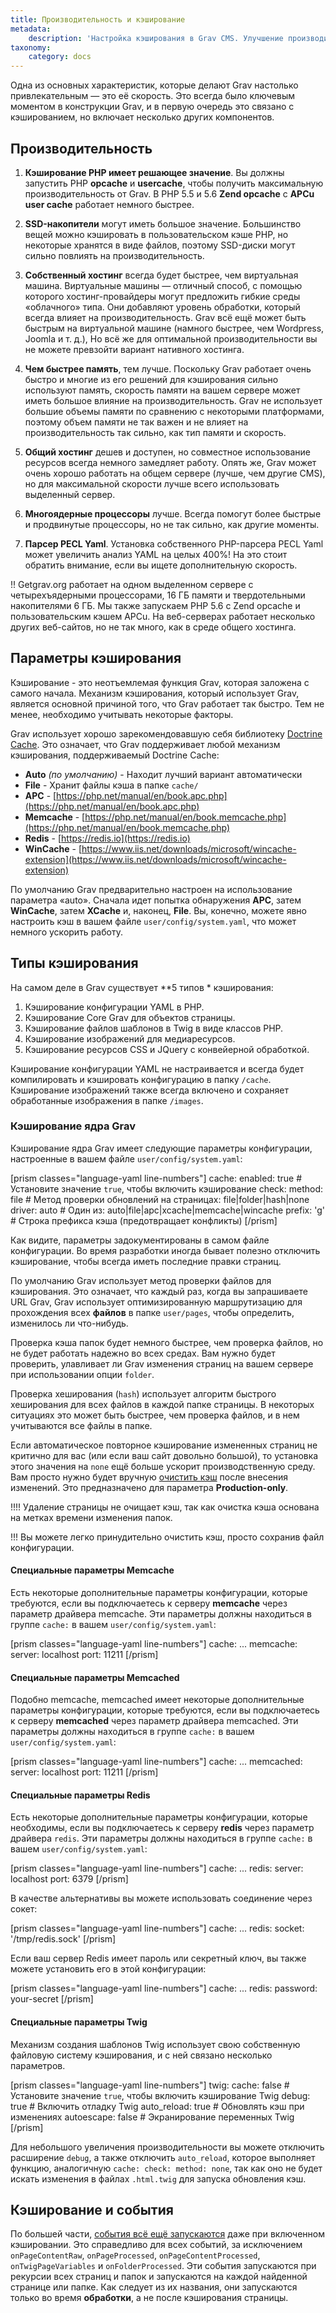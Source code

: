 ```yaml
---
title: Производительность и кэширование
metadata:
    description: 'Настройка кэширования в Grav CMS. Улучшение производительности.'
taxonomy:
    category: docs
---
```


Одна из основных характеристик, которые делают Grav настолько привлекательным — это её скорость. Это всегда было ключевым моментом в конструкции Grav, и в первую очередь это связано с кэшированием, но включает несколько других компонентов.

## Производительность

1. **Кэширование PHP имеет решающее значение**. Вы должны запустить PHP **opcache** и **usercache**, чтобы получить максимальную производительность от Grav. В PHP 5.5 и 5.6 **Zend opcache** с **APCu user cache** работает немного быстрее.

2. **SSD-накопители** могут иметь большое значение. Большинство вещей можно кэшировать в пользовательском кэше PHP, но некоторые хранятся в виде файлов, поэтому SSD-диски могут сильно повлиять на производительность.

3. **Собственный хостинг** всегда будет быстрее, чем виртуальная машина. Виртуальные машины — отличный способ, с помощью которого хостинг-провайдеры могут предложить гибкие среды «облачного» типа. Они добавляют уровень обработки, который всегда влияет на производительность. Grav всё ещё может быть быстрым на виртуальной машине (намного быстрее, чем Wordpress, Joomla и т. д.), Но всё же для оптимальной производительности вы не можете превзойти вариант нативного хостинга.

4. **Чем быстрее память**, тем лучше. Поскольку Grav работает очень быстро и многие из его решений для кэширования сильно используют память, скорость памяти на вашем сервере может иметь большое влияние на производительность. Grav не использует большие объемы памяти по сравнению с некоторыми платформами, поэтому объем памяти не так важен и не влияет на производительность так сильно, как тип памяти и скорость.

5. **Общий хостинг** дешев и доступен, но совместное использование ресурсов всегда немного замедляет работу. Опять же, Grav может очень хорошо работать на общем сервере (лучше, чем другие CMS), но для максимальной скорости лучше всего использовать выделенный сервер.

6. **Многоядерные процессоры** лучше. Всегда помогут более быстрые и продвинутые процессоры, но не так сильно, как другие моменты.

7. **Парсер PECL Yaml**. Установка собственного PHP-парсера PECL Yaml может увеличить анализ YAML на целых 400%! На это стоит обратить внимание, если вы ищете дополнительную скорость.

!! Getgrav.org работает на одном выделенном сервере с четырехъядерными процессорами, 16 ГБ памяти и твердотельными накопителями 6 ГБ. Мы также запускаем PHP 5.6 с Zend opcache и пользовательским кэшем APCu. На веб-серверах работает несколько других веб-сайтов, но не так много, как в среде общего хостинга.

## Параметры кэширования

Кэширование - это неотъемлемая функция Grav, которая заложена с самого начала. Механизм кэширования, который использует Grav, является основной причиной того, что Grav работает так быстро. Тем не менее, необходимо учитывать некоторые факторы.

Grav использует хорошо зарекомендовавшую себя библиотеку [Doctrine Cache](https://www.doctrine-project.org/projects/doctrine-cache/en/latest/index.html). Это означает, что Grav поддерживает любой механизм кэширования, поддерживаемый Doctrine Cache:

* **Auto** _(по умолчанию)_ - Находит лучший вариант автоматически
* **File** - Хранит файлы кэша в папке `cache/`
* **APC** - [https://php.net/manual/en/book.apc.php](https://php.net/manual/en/book.apc.php)
* **Memcache** - [https://php.net/manual/en/book.memcache.php](https://php.net/manual/en/book.memcache.php)
* **Redis** - [https://redis.io](https://redis.io)
* **WinCache** - [https://www.iis.net/downloads/microsoft/wincache-extension](https://www.iis.net/downloads/microsoft/wincache-extension)

По умолчанию Grav предварительно настроен на использование параметра «auto». Сначала идет попытка обнаружения **APC**, затем **WinCache**, затем **XCache** и, наконец, **File**. Вы, конечно, можете явно настроить кэш в вашем файле `user/config/system.yaml`, что может немного ускорить работу.

## Типы кэширования

На самом деле в Grav существует **5 типов * кэширования:

1. Кэширование конфигурации YAML в PHP.
2. Кэширование Core Grav для объектов страницы.
3. Кэширование файлов шаблонов в Twig в виде классов PHP.
4. Кэширование изображений для медиаресурсов.
5. Кэширование ресурсов CSS и JQuery с конвейерной обработкой.

Кэширование конфигурации YAML не настраивается и всегда будет компилировать и кэшировать конфигурацию в папку `/cache`. Кэширование изображений также всегда включено и сохраняет обработанные изображения в папке `/images`.

### Кэширование ядра Grav

Кэширование ядра Grav имеет следующие параметры конфигурации, настроенные в вашем файле `user/config/system.yaml`:

[prism classes="language-yaml line-numbers"]
cache:
  enabled: true                        # Установите значение `true`, чтобы включить кэширование
  check:
    method: file                       # Метод проверки обновлений на страницах: file|folder|hash|none
  driver: auto                         # Один из: auto|file|apc|xcache|memcache|wincache
  prefix: 'g'                          # Строка префикса кэша (предотвращает конфликты)
[/prism]

Как видите, параметры задокументированы в самом файле конфигурации. Во время разработки иногда бывает полезно отключить кэширование, чтобы всегда иметь последние правки страниц.

По умолчанию Grav использует метод проверки файлов для кэширования. Это означает, что каждый раз, когда вы запрашиваете URL Grav, Grav использует оптимизированную маршрутизацию для прохождения всех **файлов** в папке `user/pages`, чтобы определить, изменилось ли что-нибудь.

Проверка кэша папок будет немного быстрее, чем проверка файлов, но не будет работать надежно во всех средах. Вам нужно будет проверить, улавливает ли Grav изменения страниц на вашем сервере при использовании опции `folder`.

Проверка хеширования (`hash`) использует алгоритм быстрого хеширования для всех файлов в каждой папке страницы. В некоторых ситуациях это может быть быстрее, чем проверка файлов, и в нем учитываются все файлы в папке.

Если автоматическое повторное кэширование измененных страниц не критично для вас (или если ваш сайт довольно большой), то установка этого значения на `none` ещё больше ускорит производственную среду. Вам просто нужно будет вручную [очистить кэш](/cli-console/grav-cli#ochistka-kesha) после внесения изменений. Это предназначено для параметра **Production-only**.

!!!! Удаление страницы не очищает кэш, так как очистка кэша основана на метках времени изменения папок.

<!-- -->

!!! Вы можете легко принудительно очистить кэш, просто сохранив файл конфигурации.

#### Специальные параметры Memcache

Есть некоторые дополнительные параметры конфигурации, которые требуются, если вы подключаетесь к серверу **memcache** через параметр драйвера memcache. Эти параметры должны находиться в группе `cache:` в вашем `user/config/system.yaml`:

[prism classes="language-yaml line-numbers"]
cache:
  ...
  memcache:
    server: localhost
    port: 11211
[/prism]

#### Специальные параметры Memcached

Подобно memcache, memcached имеет некоторые дополнительные параметры конфигурации, которые требуются, если вы подключаетесь к серверу **memcached** через параметр драйвера memcached. Эти параметры должны находиться в группе `cache:` в вашем `user/config/system.yaml`:

[prism classes="language-yaml line-numbers"]
cache:
  ...
  memcached:
    server: localhost
    port: 11211
[/prism]


#### Специальные параметры Redis

Есть некоторые дополнительные параметры конфигурации, которые необходимы, если вы подключаетесь к серверу **redis** через параметр драйвера `redis`. Эти параметры должны находиться в группе `cache:` в вашем `user/config/system.yaml`:

[prism classes="language-yaml line-numbers"]
cache:
  ...
  redis:
    server: localhost
    port: 6379
[/prism]

В качестве альтернативы вы можете использовать соединение через сокет:

[prism classes="language-yaml line-numbers"]
cache:
  ...
  redis:
    socket: '/tmp/redis.sock'
[/prism]

Если ваш сервер Redis имеет пароль или секретный ключ, вы также можете установить его в этой конфигурации:

[prism classes="language-yaml line-numbers"]
cache:
  ...
  redis:
    password: your-secret
[/prism]

#### Специальные параметры Twig

Механизм создания шаблонов Twig использует свою собственную файловую систему кэширования, и с ней связано несколько параметров.

[prism classes="language-yaml line-numbers"]
twig:
  cache: false                          # Установите значение `true`, чтобы включить кэширование Twig
  debug: true                           # Включить отладку Twig
  auto_reload: true                     # Обновлять кэш при изменениях
  autoescape: false                     # Экранирование переменных Twig
[/prism]

Для небольшого увеличения производительности вы можете отключить расширение `debug`, а также отключить `auto_reload`, которое выполняет функцию, аналогичную `cache: check: method: none`, так как оно не будет искать изменения в файлах `.html.twig` для запуска обновления кэш.

## Кэширование и события

По большей части, [события всё ещё запускаются](/plugins/event-hooks) даже при включенном кэшировании. Это справедливо для всех событий, за исключением `onPageContentRaw`, `onPageProcessed`, `onPageContentProcessed`, `onTwigPageVariables` и `onFolderProcessed`. Эти события запускаются при рекурсии всех страниц и папок и запускаются на каждой найденной странице или папке. Как следует из их названия, они запускаются только во время **обработки**, а не после кэширования страницы.
